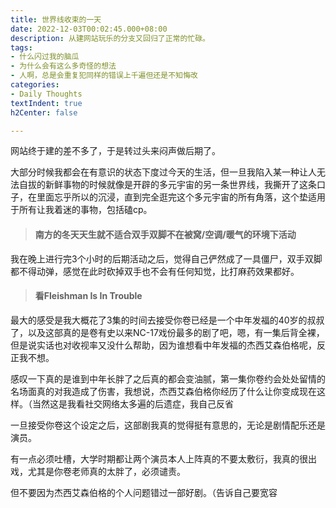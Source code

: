 ```yaml
---
title: 世界线收束的一天
date: 2022-12-03T00:02:45.000+08:00
description: 从建网站玩乐的分支又回归了正常的忙碌。
tags:
- 什么闪过我的脑瓜
- 为什么会有这么多奇怪的想法
- 人啊，总是会重复犯同样的错误上千遍但还是不知悔改
categories:
- Daily Thoughts
textIndent: true
h2Center: false

---
```

网站终于建的差不多了，于是转过头来闷声做后期了。

大部分时候我都会在有意识的状态下度过今天的生活，但一旦我陷入某一种让人无法自拔的新鲜事物的时候就像是开辟的多元宇宙的另一条世界线，我撕开了这条口子，在里面忘乎所以的沉浸，直到完全逛完这个多元宇宙的所有角落，这个垫适用于所有让我着迷的事物，包括磕cp。

> #### 南方的冬天天生就不适合双手双脚不在被窝/空调/暖气的环境下活动

我在晚上进行完3个小时的后期活动之后，觉得自己俨然成了一具僵尸，双手双脚都不得动弹，感觉在此时砍掉双手也不会有任何知觉，比打麻药效果都好。

> #### 看Fleishman Is In Trouble

最大的感受是我大概花了3集的时间去接受你卷已经是一个中年发福的40岁的叔叔了，以及这部真的是卷有史以来NC-17戏份最多的剧了吧，嗯，有一集后背全裸，但是说实话也对收视率又没什么帮助，因为谁想看中年发福的杰西艾森伯格呢，反正我不想。

感叹一下真的是谁到中年长胖了之后真的都会变油腻，第一集你卷约会处处留情的名场面真的对我造成了伤害，我想说，杰西艾森伯格你经历了什么让你变成现在这样。（当然这是我看社交网络太多遍的后遗症，我自己反省

一旦接受你卷这个设定之后，这部剧我真的觉得挺有意思的，无论是剧情配乐还是演员。

有一点必须吐槽，大学时期都让两个演员本人上阵真的不要太敷衍，我真的很出戏，尤其是你卷老师真的太胖了，必须谴责。

但不要因为杰西艾森伯格的个人问题错过一部好剧。（告诉自己要宽容